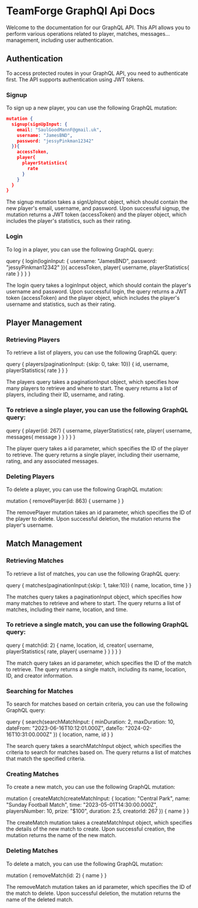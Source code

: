 # TeamForge GraphQl Api Docs

Welcome to the documentation for our GraphQL API. This API allows you to perform various operations related to player, matches, messages... management, including user authentication.

## Authentication
To access protected routes in your GraphQL API, you need to authenticate first. The API supports authentication using JWT tokens.

### Signup
To sign up a new player, you can use the following GraphQL mutation:

```json
mutation {
  signup(signUpInput: {
    email: "SaulGoodMannF@gmail.uk",
    username: "JamesBND",
    password: "jessyPinkman12342"
  }){
    accessToken,
    player{
      playerStatistics{
        rate
      }
    }
  }
}
```

The signup mutation takes a signUpInput object, which should contain the new player's email, username, and password. Upon successful signup, the mutation returns a JWT token (accessToken) and the player object, which includes the player's statistics, such as their rating.


### Login
To log in a player, you can use the following GraphQL query:

query {
  login(loginInput: {
    username: "JamesBND",
    password: "jessyPinkman12342"
  }){
    accessToken,
    player{
      username,
      playerStatistics{
        rate
      }
    }
  }
}

The login query takes a loginInput object, which should contain the player's username and password. Upon successful login, the query returns a JWT token (accessToken) and the player object, which includes the player's username and statistics, such as their rating.

## Player Management

### Retrieving Players
To retrieve a list of players, you can use the following GraphQL query:

query {
  players(paginationInput: {skip: 0, take: 10}) {
    id,
    username,
    playerStatistics{
      rate
    }
  }
}

The players query takes a paginationInput object, which specifies how many players to retrieve and where to start. The query returns a list of players, including their ID, username, and rating.

### To retrieve a single player, you can use the following GraphQL query:

query {
  player(id: 267) {
    username,
    playerStatistics{
      rate,
      player{
        username,
        messages{
          message
        }
      }
    }
  }
}

The player query takes a id parameter, which specifies the ID of the player to retrieve. The query returns a single player, including their username, rating, and any associated messages.

### Deleting Players
To delete a player, you can use the following GraphQL mutation:

mutation {
  removePlayer(id: 863) {
    username
  }
}

The removePlayer mutation takes an id parameter, which specifies the ID of the player to delete. Upon successful deletion, the mutation returns the player's username.

## Match Management

### Retrieving Matches
To retrieve a list of matches, you can use the following GraphQL query:

query {
  matches(paginationInput:{skip: 1, take:10}) {
    name,
    location,
    time
  }
}

The matches query takes a paginationInput object, which specifies how many matches to retrieve and where to start. The query returns a list of matches, including their name, location, and time.

### To retrieve a single match, you can use the following GraphQL query:

query {
  match(id: 2) {
    name,
    location,
    id,
    creator{
      username,
      playerStatistics{
        rate,
        player{
          username
        }
      }
    }
  }
}

The match query takes an id parameter, which specifies the ID of the match to retrieve. The query returns a single match, including its name, location, ID, and creator information.

### Searching for Matches
To search for matches based on certain criteria, you can use the following GraphQL query:

query {
  search(searchMatchInput: {
    minDuration: 2,
    maxDuration: 10,
    dateFrom: "2023-06-16T10:12:01.000Z",
    dateTo: "2024-02-16T10:31:00.000Z"
  }) {
    location,
    name,
    id
  }
}

The search query takes a searchMatchInput object, which specifies the criteria to search for matches based on. The query returns a list of matches that match the specified criteria.

### Creating Matches
To create a new match, you can use the following GraphQL mutation:

mutation {
  createMatch(createMatchInput: {
    location: "Central Park",
    name: "Sunday Football Match",
    time: "2023-05-01T14:30:00.000Z",
    playersNumber: 10,
    prize: "$100",
    duration: 2.5,
    creatorId: 267
  }) {
    name
  }
}

The createMatch mutation takes a createMatchInput object, which specifies the details of the new match to create. Upon successful creation, the mutation returns the name of the new match.

### Deleting Matches
To delete a match, you can use the following GraphQL mutation:

mutation {
  removeMatch(id: 2) {
    name
  }
}

The removeMatch mutation takes an id parameter, which specifies the ID of the match to delete. Upon successful deletion, the mutation returns the name of the deleted match.
